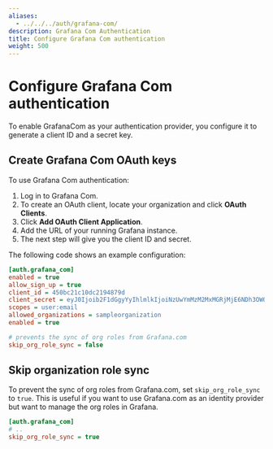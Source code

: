 ```yaml
---
aliases:
  - ../../../auth/grafana-com/
description: Grafana Com Authentication
title: Configure Grafana Com authentication
weight: 500
---
```


# Configure Grafana Com authentication

To enable GrafanaCom as your authentication provider, you configure it to generate a client ID and a secret key.

## Create Grafana Com OAuth keys

To use Grafana Com authentication:

1. Log in to Grafana Com.
1. To create an OAuth client, locate your organization and click **OAuth Clients**. 
1. Click **Add OAuth Client Application**.
1. Add the URL of your running Grafana instance.
5. The next step will give you the client ID and secret.

The following code shows an example configuration:

```ini
[auth.grafana_com]
enabled = true
allow_sign_up = true
client_id = 450bc21c10dc2194879d
client_secret = eyJ0Ijoib2F1dGgyYyIhlmlkIjoiNzUwYmMzM2MxMGRjMjE6NDh3OWQiLCJ2IjoiZmI1YzVlYmIwYzFmN2ZhYzZmNjIwOGI1NmVkYTRlNWYxMzgwM2NkMiJ9
scopes = user:email
allowed_organizations = sampleorganization
enabled = true

# prevents the sync of org roles from Grafana.com
skip_org_role_sync = false
```

## Skip organization role sync

To prevent the sync of org roles from Grafana.com, set `skip_org_role_sync` to `true`. This is useful if you want to use Grafana.com as an identity provider but want to manage the org roles in Grafana.

```ini
[auth.grafana_com]
# ..
skip_org_role_sync = true
```
